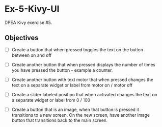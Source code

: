 # Ex-5-Kivy-UI
DPEA Kivy exercise #5.


## Objectives
- [ ] Create a button that when pressed toggles the text on the button between on and off
- [ ] Create another button that when pressed displays the number of times you have pressed the button - example a counter.
- [ ] Create another button with text motor that when pressed changes the text on a separate widget or label from motor on / motor off
- [ ] Create a slider labeled position that when activated changes the text on a separate widget or label from 0 / 100
- [ ] Create a button that is an image, when that button is pressed it transitions to a new screen. On the new screen, have another image button that transitions back to the main screen.


